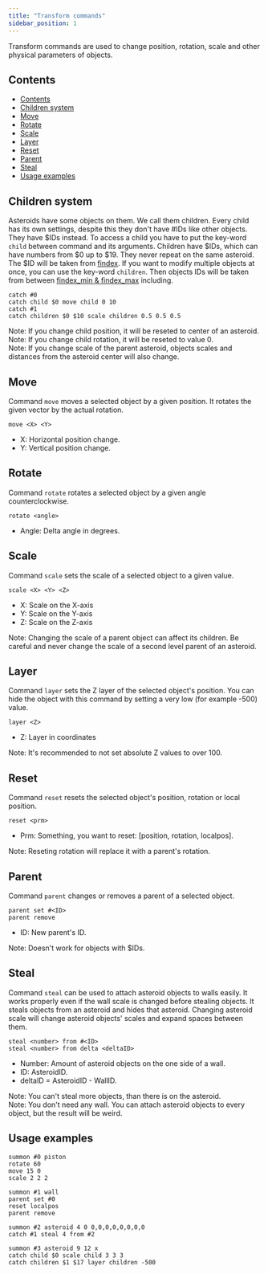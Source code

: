```yaml
---
title: "Transform commands"
sidebar_position: 1
---
```


Transform commands are used to change position, rotation, scale and other physical parameters
of objects.

## Contents

-   [Contents](#contents)
-   [Children system](#children-system)
-   [Move](#move)
-   [Rotate](#rotate)
-   [Scale](#scale)
-   [Layer](#layer)
-   [Reset](#reset)
-   [Parent](#parent)
-   [Steal](#steal)
-   [Usage examples](#usage-examples)

## Children system

Asteroids have some objects on them. We call them children. Every child has its own settings,
despite this they don't have #IDs like other objects. They have $IDs instead. To access a child
you have to put the key-word `child` between command and its arguments. Children have $IDs, which can have numbers from $0 up to $19.
They never repeat on the same asteroid. The $ID will be taken from [findex](./#interpreter-variables). If you want to modify multiple objects at once, you can use
the key-word `children`. Then objects IDs will be taken from between [findex_min & findex_max](./#interpreter-variables) including.

```text showLineNumbers
catch #0
catch child $0 move child 0 10
catch #1
catch children $0 $10 scale children 0.5 0.5 0.5
```

Note: If you change child position, it will be reseted to center of an asteroid.  
Note: If you change child rotation, it will be reseted to value 0.  
Note: If you change scale of the parent asteroid, objects scales and distances from the asteroid center will also change.

## Move

Command `move` moves a selected object by a given position.
It rotates the given vector by the actual rotation.

```text showLineNumbers
move <X> <Y>
```

-   X: Horizontal position change.
-   Y: Vertical position change.

## Rotate

Command `rotate` rotates a selected object by a given angle counterclockwise.

```text showLineNumbers
rotate <angle>
```

-   Angle: Delta angle in degrees.

## Scale

Command `scale` sets the scale of a selected object to a given value.

```text showLineNumbers
scale <X> <Y> <Z>
```

-   X: Scale on the X-axis
-   Y: Scale on the Y-axis
-   Z: Scale on the Z-axis

Note: Changing the scale of a parent object can affect its children. Be careful and
never change the scale of a second level parent of an asteroid.

## Layer

Command `layer` sets the Z layer of the selected object's position. You can hide the object
with this command by setting a very low (for example -500) value.

```text showLineNumbers
layer <Z>
```

-   Z: Layer in coordinates

Note: It's recommended to not set absolute Z values to over 100.

## Reset

Command `reset` resets the selected object's position, rotation or local position.

```text showLineNumbers
reset <prm>
```

-   Prm: Something, you want to reset: [position, rotation, localpos].

Note: Reseting rotation will replace it with a parent's rotation.

## Parent

Command `parent` changes or removes a parent of a selected object.

```text showLineNumbers
parent set #<ID>
parent remove
```

-   ID: New parent's ID.

Note: Doesn't work for objects with $IDs.

## Steal

Command `steal` can be used to attach asteroid objects to walls easily.
It works properly even if the wall scale is changed before stealing objects. It
steals objects from an asteroid and hides that asteroid. Changing asteroid
scale will change asteroid objects' scales and expand spaces between them.

```text showLineNumbers
steal <number> from #<ID>
steal <number> from delta <deltaID>
```

-   Number: Amount of asteroid objects on the one side of a wall.
-   ID: AsteroidID.
-   deltaID = AsteroidID - WallID.

Note: You can't steal more objects, than there is on the asteroid.  
Note: You don't need any wall. You can attach asteroid objects to every
object, but the result will be weird.

## Usage examples

```text showLineNumbers
summon #0 piston
rotate 60
move 15 0
scale 2 2 2

summon #1 wall
parent set #0
reset localpos
parent remove

summon #2 asteroid 4 0 0,0,0,0,0,0,0,0
catch #1 steal 4 from #2

summon #3 asteroid 9 12 x
catch child $0 scale child 3 3 3
catch children $1 $17 layer children -500
```
